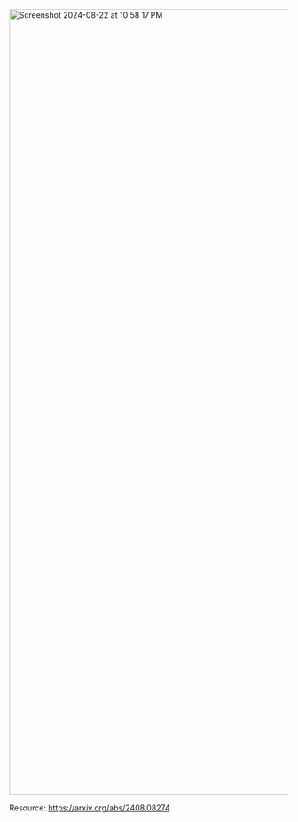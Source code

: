 <img width="1417" alt="Screenshot 2024-08-22 at 10 58 17 PM" src="https://github.com/user-attachments/assets/8d7345cb-b0d1-408a-85f8-0a6de6a56335">

Resource: https://arxiv.org/abs/2408.08274 

